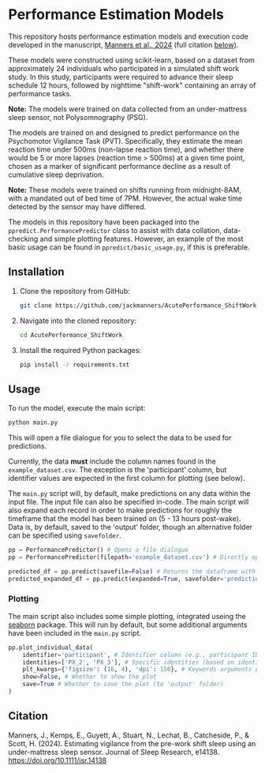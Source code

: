 # Performance Estimation Models

This repository hosts performance estimation models and execution code developed in the manuscript, [Manners et al., 2024](https://doi.org/10.1111/jsr.14138) (full citation [below](#citation)).

These models were constructed using scikit-learn, based on a dataset from approximately 24 individuals who participated in a simulated shift work study. In this study, participants were required to advance their sleep schedule 12 hours, followed by nighttime "shift-work" containing an array of performance tasks.

**Note:** The models were trained on data collected from an under-mattress sleep sensor, not Polysomnography (PSG).

The models are trained on and designed to predict performance on the Psychomotor Vigilance Task (PVT). Specifically, they estimate the mean reaction time under 500ms (non-lapse reaction time), and whether there would be 5 or more lapses (reaction time > 500ms) at a given time point, chosen as a marker of significant performance decline as a result of cumulative sleep deprivation.

**Note:** These models were trained on shifts running from midnight-8AM, with a mandated out of bed time of 7PM. However, the actual wake time detected by the sensor may have differed.

The models in this repository have been packaged into the `ppredict.PerformancePredictor` class to assist with data collation, data-checking and simple plotting features. However, an example of the most basic usage can be found in `ppredict/basic_usage.py`, if this is preferable.

## Installation

1. Clone the repository from GitHub:

    ```sh
    git clone https://github.com/jackmanners/AcutePerformance_ShiftWork.git
    ```

2. Navigate into the cloned repository:

    ```sh
    cd AcutePerformance_ShiftWork
    ```

3. Install the required Python packages:

    ```sh
    pip install -r requirements.txt
    ```

## Usage

To run the model, execute the main script:

```sh
python main.py
```
This will open a file dialogue for you to select the data to be used for predictions.

Currently, the data **must** include the column names found in the `example_dataset.csv`. The exception is the 'participant' column, but identifier values are expected in the first column for plotting (see below).

The `main.py` script will, by default, make predictions on any data within the input file. The input file can also be specified in-code. The main script will also expand each record in order to make predictions for roughly the timeframe that the model has been trained on (5 - 13 hours post-wake). Data is, by default, saved to the 'output' folder, though an alternative folder can be specified using `savefolder`.

```python
pp = PerformancePredictor() # Opens a file dialogue
pp = PerformancePredictor(filepath='example_dataset.csv') # Directly opens specified file

predicted_df = pp.predict(savefile=False) # Returns the dataframe with predictions. Does not save to file.
predicted_expanded_df = pp.predict(expanded=True, savefolder='prediction_folder') # Returns the dataframe with predictions for all available timepoints. Saves .csv to folder 'prediction_folder/'.
```

### Plotting

The main script also includes some simple plotting, integrated useing the [seaborn](https://seaborn.pydata.org/) package.
This will run by default, but some additional arguments have been included in the `main.py` script.

```python
pp.plot_individual_data(
    identifier='participant', # Identifier column (e.g., participant ID, sleep ID, etc.). Defaults to the first column.
    identities=['PX_2', 'PX_3'], # Specific identities (based on identifier column) to plot, defaults to all. (All not recommended without adjusting plot parameters). Must be a list, but can be a list of one (e.g., ['PX_1']).
    plt_kwargs={'figsize': (16, 4), 'dpi': 150}, # Keywords arguments passed to plt.figure(**plt_kwargs).
    show=False, # Whether to show the plot
    save=True # Whether to save the plot (to 'output' folder)
)
``````


## Citation

Manners, J., Kemps, E., Guyett, A., Stuart, N., Lechat, B., Catcheside, P., & Scott, H. (2024). Estimating vigilance from the pre-work shift sleep using an under-mattress sleep sensor. Journal of Sleep Research, e14138. https://doi.org/10.1111/jsr.14138
